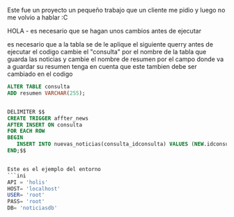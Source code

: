 Este fue un proyecto un pequeño trabajo que un cliente me pidio y luego no me volvio a hablar :C




HOLA - es necesario que se hagan unos cambios antes de ejecutar


es necesario que a la tabla se de le aplique el siguiente querry antes de ejecutar el codigo
cambie el "consulta" por el nombre de la tabla que guarda las noticias y cambie el nombre de resumen por el campo donde va a guardar su resumen
tenga en cuenta que este tambien debe ser cambiado en el codigo

```SQL
ALTER TABLE consulta
ADD resumen VARCHAR(255);


DELIMITER $$
CREATE TRIGGER affter_news
AFTER INSERT ON consulta
FOR EACH ROW
BEGIN
   INSERT INTO nuevas_noticias(consulta_idconsulta) VALUES (NEW.idconsulta);
END;$$


Este es el ejemplo del entorno
```ini
API = 'holis'  
HOST= 'localhost'
USER= 'root'
PASS= 'root'
DB= 'noticiasdb'
```
